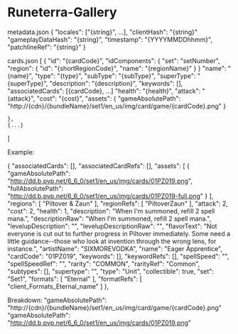 # Runeterra-Gallery

metadata.json
{
	"locales": ["{string}", ...],
	"clientHash": "{string}"
	"gameplayDataHash": "{string}",
	"timestamp": "{YYYYMMDDhhmm}",
	"patchlineRef": "{string}"
}

cards.json
[
    {
        "id": "{cardCode}",
        "idComponents": 
        {
            "set": "setNumber",
            "region": 
            {
                "id": "{shortRegionCode}",
                "name": "{regionName}"
            }
        }
        "name": "{name}",
        "type": "{type}",
        "subType": "{subType}",
        "superType": "{superType}",
        "description": "{description}",
        "keywords": [],
        "associatedCards": [{cardCode}, ...]
        "health": "{health}",
        "attack": "{attack}",
        "cost": "{cost}",
        "assets":
        {
            "gameAbsolutePath": "http://{cdn}/{bundleName}/set1/en_us/img/card/game/{cardCode}.png"
        } 

    },
    {...}
]

Example:

{
    "associatedCards": [],
    "associatedCardRefs": [],
    "assets": [
      {
        "gameAbsolutePath": "http://dd.b.pvp.net/6_6_0/set1/en_us/img/cards/01PZ019.png",
        "fullAbsolutePath": "http://dd.b.pvp.net/6_6_0/set1/en_us/img/cards/01PZ019-full.png"
      }
    ],
    "regions": [
      "Piltover & Zaun"
    ],
    "regionRefs": [
      "PiltoverZaun"
    ],
    "attack": 2,
    "cost": 2,
    "health": 1,
    "description": "When I'm summoned, refill 2 spell mana.",
    "descriptionRaw": "When I'm summoned, refill 2 spell mana.",
    "levelupDescription": "",
    "levelupDescriptionRaw": "",
    "flavorText": "Not everyone is cut out to further progress in Piltover immediately. Some need a little guidance--those who look at invention through the wrong lens, for instance.",
    "artistName": "SIXMOREVODKA",
    "name": "Eager Apprentice",
    "cardCode": "01PZ019",
    "keywords": [],
    "keywordRefs": [],
    "spellSpeed": "",
    "spellSpeedRef": "",
    "rarity": "COMMON",
    "rarityRef": "Common",
    "subtypes": [],
    "supertype": "",
    "type": "Unit",
    "collectible": true,
    "set": "Set1",
    "formats": [
      "Eternal"
    ],
    "formatRefs": [
      "client_Formats_Eternal_name"
    ]
  },

  Breakdown:
  "gameAbsolutePath": "http://{cdn}/{bundleName}/set1/en_us/img/card/game/{cardCode}.png"
    "gameAbsolutePath": "http://dd.b.pvp.net/6_6_0/set1/en_us/img/cards/01PZ019.png"
